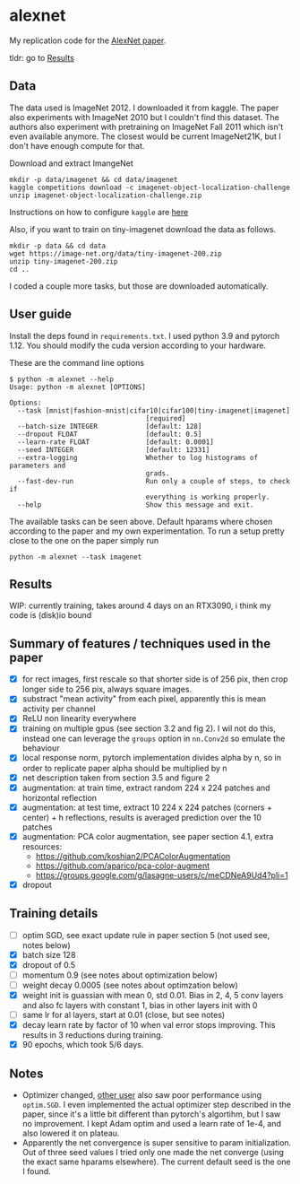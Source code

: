 # alexnet
My replication code for the [AlexNet paper](https://papers.nips.cc/paper/2012/hash/c399862d3b9d6b76c8436e924a68c45b-Abstract.html). 

tldr: go to [Results](#results)

## Data
The data used is ImageNet 2012. I downloaded it from kaggle.  The paper also
experiments with ImageNet 2010 but I couldn't find this dataset.  The authors
also experiment with pretraining on ImageNet Fall 2011 which isn't even
available anymore. The closest would be current ImageNet21K, but I don't have
enough compute for that.

Download and extract ImangeNet
```console
mkdir -p data/imagenet && cd data/imagenet
kaggle competitions download -c imagenet-object-localization-challenge
unzip imagenet-object-localization-challenge.zip
```

Instructions on how to configure `kaggle` are [here](https://github.com/Kaggle/kaggle-api)

Also, if you want to train on tiny-imagenet download the data as follows.
```console
mkdir -p data && cd data
wget https://image-net.org/data/tiny-imagenet-200.zip
unzip tiny-imagenet-200.zip
cd ..
```

I coded a couple more tasks, but those are downloaded automatically.

## User guide
Install the deps found in `requirements.txt`. I used python 3.9 and pytorch
1.12. You should modify the cuda version according to your hardware.

These are the command line options
```console
$ python -m alexnet --help
Usage: python -m alexnet [OPTIONS]

Options:
  --task [mnist|fashion-mnist|cifar10|cifar100|tiny-imagenet|imagenet]
                                  [required]
  --batch-size INTEGER            [default: 128]
  --dropout FLOAT                 [default: 0.5]
  --learn-rate FLOAT              [default: 0.0001]
  --seed INTEGER                  [default: 12331]
  --extra-logging                 Whether to log histograms of parameters and
                                  grads.
  --fast-dev-run                  Run only a couple of steps, to check if
                                  everything is working properly.
  --help                          Show this message and exit.
```

The available tasks can be seen above. Default hparams where chosen according
to the paper and my own experimentation. To run a setup pretty close to the one
on the paper simply run

```console
python -m alexnet --task imagenet
```

## Results

WIP: currently training, takes around 4 days on an RTX3090, i think my code is (disk)io bound


## Summary of features / techniques used in the paper

- [x] for rect images, first rescale so that shorter side is of 256 pix, then
  crop longer side to 256 pix, always square images. 
- [x] substract "mean activity" from each pixel, apparently this is mean
  activity per channel
- [x] ReLU non linearity everywhere
- [x] training on multiple gpus (see section 3.2 and fig 2). I wil not do this,
  instead one can leverage the `groups` option in `nn.Conv2d` so emulate the
  behaviour
- [x] local response norm, pytorch implementation divides alpha by n, so in
  order to replicate paper alpha should be multiplied by n
- [x] net description taken from section 3.5 and figure 2
- [x] augmentation: at train time, extract random 224 x 224 patches and
  horizontal reflection
- [x] augmentation: at test time, extract 10 224 x 224 patches (corners +
  center) + h reflections, results is averaged prediction over the 10 patches
- [x] augmentation: PCA color augmentation, see paper section 4.1, extra resources:
	* https://github.com/koshian2/PCAColorAugmentation
	* https://github.com/aparico/pca-color-augment
	* https://groups.google.com/g/lasagne-users/c/meCDNeA9Ud4?pli=1
- [x] dropout

## Training details

- [ ] optim SGD, see exact update rule in paper section 5 (not used see, notes below)
- [x] batch size 128
- [x] dropout of 0.5
- [ ] momentum 0.9 (see notes about optimization below)
- [ ] weight decay 0.0005 (see notes about optimzation below)
- [x] weight init is guassian with mean 0, std 0.01. Bias in 2, 4, 5 conv layers and also fc layers with constant 1, bias in other layers init with 0
- [ ] same lr for al layers, start at 0.01 (close, but see notes)
- [x] decay learn rate by factor of 10 when val error stops improving. This results in 3 reductions during training.
- [x] 90 epochs, which took 5/6 days.

## Notes

* Optimizer changed, [other
  user](https://github.com/dansuh17/alexnet-pytorch/blob/8aeaedd79a462b79d5d483d6774e344ca1738570/model.py#L142)
  also saw poor performance using `optim.SGD`. I even implemented the actual
  optimizer step described in the paper, since it's a little bit different than
  pytorch's algortihm, but I saw no improvement. I kept Adam optim and used a
  learn rate of 1e-4, and also lowered it on plateau.
* Apparently the net convergence is super sensitive to param initialization.
  Out of three seed values I tried only one made the net converge (using the
  exact same hparams elsewhere). The current default seed is the one I found.
